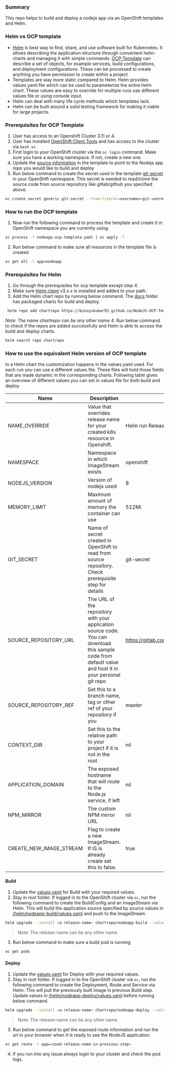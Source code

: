 ### Summary

This repo helps to build and deploy a nodejs app via an OpenShift templates and Helm.

### Helm vs OCP template

* [Helm](https://helm.sh/) is best way to find, share, and use software built for Kubernetes. It allows describing the application structure through convenient helm-charts and managing it with simple commands.
[OCP-Template](https://docs.openshift.com/container-platform/3.5/dev_guide/templates.html) can describe a set of objects, for example services, build configurations, and deployment configurations. These can be processed to create anything you have permission to create within a project
* Templates are way more static compared to Helm. Helm provides values.yaml file which can be used to parameterize the entire helm chart. These values are easy to override for multiple runs use different values file or using console input.
* Helm can deal with many life cycle methods which templates lack.
* Helm can be built around a solid testing framework for making it viable for large projects.

### Prerequisites for OCP Template
1. User has access to an Openshift Cluster 3.11 or 4. 
2. User has installed [OpenShift Client Tools](https://docs.openshift.com/enterprise/3.0/cli_reference/get_started_cli.html#installing-the-cli) and has access to the cluster via ```bash oc```.
3. First login to your OpenShift cluster via the ```oc login``` command. Make sure you have a working namespace. If not, create a new one.
4. Update the [source information](https://github.com/binoyskumar92/NodeJS-OCP-Template-to-Helm/blob/a84a7b2a7d8d65e985843924b600867fc2cb660d/nodeapp-ocp-template.yaml#L54) in the template to point to the Nodejs app repo you would like to build and deploy
5. Run below command to create the secret used in the template [git-secret](https://github.com/binoyskumar92/NodeJS-OCP-Template-to-Helm/blob/a47f994559ec29a97699de1ebaee5a44dce44ebb/nodeapp-ocp-template.yaml#L57) in your OpenShift namespace. This secret is needed to read/clone the source code from source repository like gitlab/github you specified above.
```bash
oc create secret generic git-secret --from-literal=username=<git-username> --from-literal=password=<git-passcode/password> --type=kubernetes.io/basic-auth
```
### How to run the OCP template

1. Now run the following command to process the template and create it in OpenShift namespace you are currently using. 
```bash
oc process -f nodeapp-ocp-template.yaml | oc apply -f -
```
2. Run below command to make sure all resources in the template file is created
```bash
oc get all -l app=nodeapp
```

### Prerequisites for Helm

1. Go through the prerequisites for ocp template except step 4.
2. Make sure [Helm client](https://github.com/helm/helm/releases) v3.x.x is installed and added to your path.
3. Add the Helm chart repo by running below command. The [docs](docs) folder has packaged charts for build and deploy.
```bash
 helm repo add chartrepo https://binoyskumar92.github.io/NodeJS-OCP-Template-to-Helm/
 ```
 *Note: The name chartrepo can be any other name*
 4. Run below command to check if the repos are added successfully and Helm is able to access the build and deploy charts.
 ```bash
 helm search repo chartrepo
 ```

### How to use the equivalent Helm version of OCP template

In a Helm chart the customization happens in the values.yaml used. For each run you can use a different values file. These files will hold those fields that are made dynamic in the corresponding charts. Following table gives an overview of different values you can set in values file for both build and deploy

| Name | Description | Default |
| ------ | ------ | ------ |
| NAME_OVERRIDE  | Value that overrides release name for your created k8s resource in Openshift.| Helm run Release name  |
| NAMESPACE | Namespace in which ImageStream exists  | openshift |
| NODEJS_VERSION | Version of nodejs used | 8 |
| MEMORY_LIMIT | Maximum amount of memory the container can use | 512Mi |
| GIT_SECRET | Name of secret created in OpenShift to read from source repository. Check prerequisite step for details  | git-secret |
| SOURCE_REPOSITORY_URL | The URL of the repository with your application source code. You can download this sample code from default value and host it in your personal git repo | https://gitlab.consulting.redhat.com/bsubhaku/helloworldnodeapp.git |
| SOURCE_REPOSITORY_REF | Set this to a branch name, tag or other ref of your repository if you | master |
| CONTEXT_DIR  | Set this to the relative path to your project if it is not in the root | nil |
| APPLICATION_DOMAIN  | The exposed hostname that will route to the Node.js service, if left  | nil |
| NPM_MIRROR | The custom NPM mirror URL | nil |
| CREATE_NEW_IMAGE_STREAM | Flag to create a new ImageStream. If IS is already create set this to false. | true |


####  Build 
1. Update the [values.yaml](helm/nodeapp-build/values.yaml) for Build with your required values.
2. Stay in root folder. If logged in to the OpenShift cluster via ```oc```, run the following command to create the BuildConfig and an ImageStream via Helm. This will build the application source specified by source values in [/helm/nodeapp-build/values.yaml](helm/nodeapp-build/values.yaml) and push to the ImageStream.
```bash 
helm upgrade --install <a-release-name> chartrepo/nodeapp-build --values helm/nodeapp-build/values.yaml
```
 > Note: The release-name can be any other name.
 
 3. Run below command to make sure a build pod is running
 ```bash
 oc get pods
 ```

 #### Deploy
1. Update the [values.yaml](helm/nodeapp-deploy/values.yaml) for Deploy  with your required values.
2. Stay in root folder. If logged in to the OpenShift cluster via ```oc```, run the following command to create the Deployment, Route and Service via Helm. This will pull the previously built image in previous Build step. Update values in [/helm/nodeapp-deploy/values.yaml](helm/nodeapp-deploy/values.yaml) before running below command.
```bash 
helm upgrade --install <a-release-name> chartrepo/nodeapp-deploy --values helm/nodeapp-deploy/values.yaml
```
> Note: The release-name can be any other name.

 3. Run below command to get the exposed route information and run the url in your browser when it is ready to see the NodeJS application.
 ```bash
 oc get route -l app=<used-release-name-in-previous-step>
 ```
 4. If you run into any issue always login to your cluster and check the pod logs.